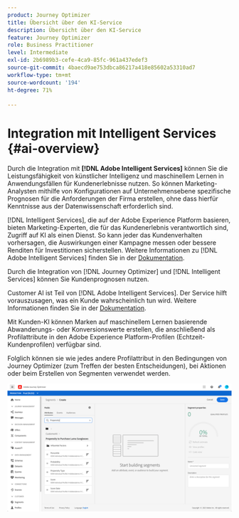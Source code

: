 ```yaml
---
product: Journey Optimizer
title: Übersicht über den KI-Service
description: Übersicht über den KI-Service
feature: Journey Optimizer
role: Business Practitioner
level: Intermediate
exl-id: 2b6989b3-cefe-4ca9-85fc-961a437edef3
source-git-commit: 4baecd9ae753dbca86217a418e85602a53310ad7
workflow-type: tm+mt
source-wordcount: '194'
ht-degree: 71%

---
```


# Integration mit Intelligent Services {#ai-overview}

Durch die Integration mit **[!DNL Adobe Intelligent Services]** können Sie die Leistungsfähigkeit von künstlicher Intelligenz und maschinellem Lernen in Anwendungsfällen für Kundenerlebnisse nutzen. So können Marketing-Analysten mithilfe von Konfigurationen auf Unternehmensebene spezifische Prognosen für die Anforderungen der Firma erstellen, ohne dass hierfür Kenntnisse aus der Datenwissenschaft erforderlich sind.

[!DNL Intelligent Services], die auf der Adobe Experience Platform basieren, bieten Marketing-Experten, die für das Kundenerlebnis verantwortlich sind, Zugriff auf KI als einen Dienst. So kann jeder das Kundenverhalten vorhersagen, die Auswirkungen einer Kampagne messen oder bessere Renditen für Investitionen sicherstellen. Weitere Informationen zu [!DNL Adobe Intelligent Services] finden Sie in der [Dokumentation](https://experienceleague.adobe.com/docs/experience-platform/intelligent-services/home.html).

Durch die Integration von [!DNL Journey Optimizer] und [!DNL Intelligent Services] können Sie Kundenprognosen nutzen.

Customer AI ist Teil von [!DNL Adobe Intelligent Services]. Der Service hilft vorauszusagen, was ein Kunde wahrscheinlich tun wird. Weitere Informationen finden Sie in der [Dokumentation](https://experienceleague.adobe.com/docs/experience-platform/intelligent-services/customer-ai/overview.html).

Mit Kunden-KI können Marken auf maschinellem Lernen basierende Abwanderungs- oder Konversionswerte erstellen, die anschließend als Profilattribute in den Adobe Experience Platform-Profilen (Echtzeit-Kundenprofilen) verfügbar sind.

Folglich können sie wie jedes andere Profilattribut in den Bedingungen von Journey Optimizer (zum Treffen der besten Entscheidungen), bei Aktionen oder beim Erstellen von Segmenten verwendet werden.

![](../assets/customer-ai.png)

